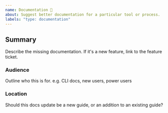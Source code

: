```yaml
---
name: Documentation 📝
about: Suggest better documentation for a particular tool or process. 
labels: "type: documentation"
---
```


## Summary
Describe the missing documentation. If it's a new feature, link to the feature ticket.

### Audience
Outline who this is for. e.g. CLI docs, new users, power users 

### Location
Should this docs update be a new guide, or an addition to an existing guide? 
